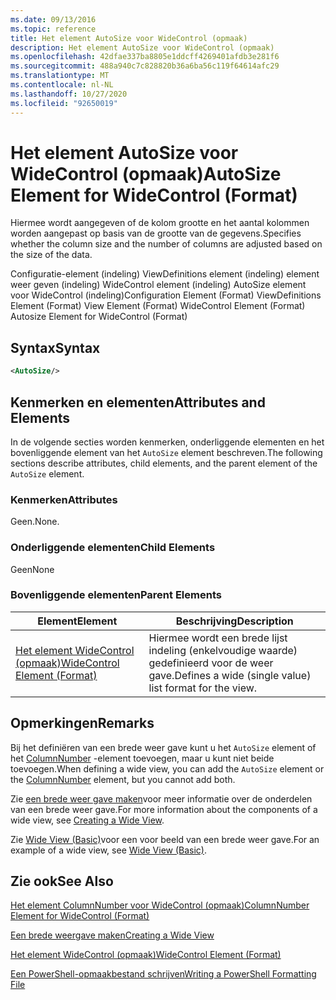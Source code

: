 ```yaml
---
ms.date: 09/13/2016
ms.topic: reference
title: Het element AutoSize voor WideControl (opmaak)
description: Het element AutoSize voor WideControl (opmaak)
ms.openlocfilehash: 42dfae337ba8805e1ddcff4269401afdb3e281f6
ms.sourcegitcommit: 488a940c7c828820b36a6ba56c119f64614afc29
ms.translationtype: MT
ms.contentlocale: nl-NL
ms.lasthandoff: 10/27/2020
ms.locfileid: "92650019"
---
```

# <a name="autosize-element-for-widecontrol-format"></a><span data-ttu-id="39894-103">Het element AutoSize voor WideControl (opmaak)</span><span class="sxs-lookup"><span data-stu-id="39894-103">AutoSize Element for WideControl (Format)</span></span>

<span data-ttu-id="39894-104">Hiermee wordt aangegeven of de kolom grootte en het aantal kolommen worden aangepast op basis van de grootte van de gegevens.</span><span class="sxs-lookup"><span data-stu-id="39894-104">Specifies whether the column size and the number of columns are adjusted based on the size of the data.</span></span>

<span data-ttu-id="39894-105">Configuratie-element (indeling) ViewDefinitions element (indeling) element weer geven (indeling) WideControl element (indeling) AutoSize element voor WideControl (indeling)</span><span class="sxs-lookup"><span data-stu-id="39894-105">Configuration Element (Format) ViewDefinitions Element (Format) View Element (Format) WideControl Element (Format) Autosize Element for WideControl (Format)</span></span>

## <a name="syntax"></a><span data-ttu-id="39894-106">Syntax</span><span class="sxs-lookup"><span data-stu-id="39894-106">Syntax</span></span>

```xml
<AutoSize/>
```

## <a name="attributes-and-elements"></a><span data-ttu-id="39894-107">Kenmerken en elementen</span><span class="sxs-lookup"><span data-stu-id="39894-107">Attributes and Elements</span></span>

<span data-ttu-id="39894-108">In de volgende secties worden kenmerken, onderliggende elementen en het bovenliggende element van het `AutoSize` element beschreven.</span><span class="sxs-lookup"><span data-stu-id="39894-108">The following sections describe attributes, child elements, and the parent element of the `AutoSize` element.</span></span>

### <a name="attributes"></a><span data-ttu-id="39894-109">Kenmerken</span><span class="sxs-lookup"><span data-stu-id="39894-109">Attributes</span></span>

<span data-ttu-id="39894-110">Geen.</span><span class="sxs-lookup"><span data-stu-id="39894-110">None.</span></span>

### <a name="child-elements"></a><span data-ttu-id="39894-111">Onderliggende elementen</span><span class="sxs-lookup"><span data-stu-id="39894-111">Child Elements</span></span>

<span data-ttu-id="39894-112">Geen</span><span class="sxs-lookup"><span data-stu-id="39894-112">None</span></span>

### <a name="parent-elements"></a><span data-ttu-id="39894-113">Bovenliggende elementen</span><span class="sxs-lookup"><span data-stu-id="39894-113">Parent Elements</span></span>

|<span data-ttu-id="39894-114">Element</span><span class="sxs-lookup"><span data-stu-id="39894-114">Element</span></span>|<span data-ttu-id="39894-115">Beschrijving</span><span class="sxs-lookup"><span data-stu-id="39894-115">Description</span></span>|
|-------------|-----------------|
|[<span data-ttu-id="39894-116">Het element WideControl (opmaak)</span><span class="sxs-lookup"><span data-stu-id="39894-116">WideControl Element (Format)</span></span>](./widecontrol-element-format.md)|<span data-ttu-id="39894-117">Hiermee wordt een brede lijst indeling (enkelvoudige waarde) gedefinieerd voor de weer gave.</span><span class="sxs-lookup"><span data-stu-id="39894-117">Defines a wide (single value) list format for the view.</span></span>|

## <a name="remarks"></a><span data-ttu-id="39894-118">Opmerkingen</span><span class="sxs-lookup"><span data-stu-id="39894-118">Remarks</span></span>

<span data-ttu-id="39894-119">Bij het definiëren van een brede weer gave kunt u het `AutoSize` element of het [ColumnNumber](./columnnumber-element-for-widecontrol-format.md) -element toevoegen, maar u kunt niet beide toevoegen.</span><span class="sxs-lookup"><span data-stu-id="39894-119">When defining a wide view, you can add the `AutoSize` element or the [ColumnNumber](./columnnumber-element-for-widecontrol-format.md) element, but you cannot add both.</span></span>

<span data-ttu-id="39894-120">Zie [een brede weer gave maken](./creating-a-wide-view.md)voor meer informatie over de onderdelen van een brede weer gave.</span><span class="sxs-lookup"><span data-stu-id="39894-120">For more information about the components of a wide view, see [Creating a Wide View](./creating-a-wide-view.md).</span></span>

<span data-ttu-id="39894-121">Zie [Wide View (Basic)](./wide-view-basic.md)voor een voor beeld van een brede weer gave.</span><span class="sxs-lookup"><span data-stu-id="39894-121">For an example of a wide view, see [Wide View (Basic)](./wide-view-basic.md).</span></span>

## <a name="see-also"></a><span data-ttu-id="39894-122">Zie ook</span><span class="sxs-lookup"><span data-stu-id="39894-122">See Also</span></span>

[<span data-ttu-id="39894-123">Het element ColumnNumber voor WideControl (opmaak)</span><span class="sxs-lookup"><span data-stu-id="39894-123">ColumnNumber Element for WideControl (Format)</span></span>](./columnnumber-element-for-widecontrol-format.md)

[<span data-ttu-id="39894-124">Een brede weergave maken</span><span class="sxs-lookup"><span data-stu-id="39894-124">Creating a Wide View</span></span>](./creating-a-wide-view.md)

[<span data-ttu-id="39894-125">Het element WideControl (opmaak)</span><span class="sxs-lookup"><span data-stu-id="39894-125">WideControl Element (Format)</span></span>](./widecontrol-element-format.md)

[<span data-ttu-id="39894-126">Een PowerShell-opmaakbestand schrijven</span><span class="sxs-lookup"><span data-stu-id="39894-126">Writing a PowerShell Formatting File</span></span>](./writing-a-powershell-formatting-file.md)
